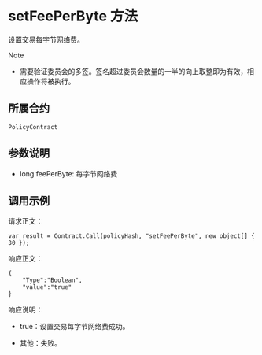 # setFeePerByte 方法

设置交易每字节网络费。

> [!Note]
>
> - 需要验证委员会的多签。签名超过委员会数量的一半的向上取整即为有效，相应操作将被执行。

## 所属合约

	PolicyContract

## 参数说明

- long feePerByte: 每字节网络费

## 调用示例

请求正文：

```
var result = Contract.Call(policyHash, "setFeePerByte", new object[] { 30 });
```

响应正文：

```
{
	"Type":"Boolean",
	"value":"true"
}
```

响应说明：

- true：设置交易每字节网络费成功。

- 其他：失败。
